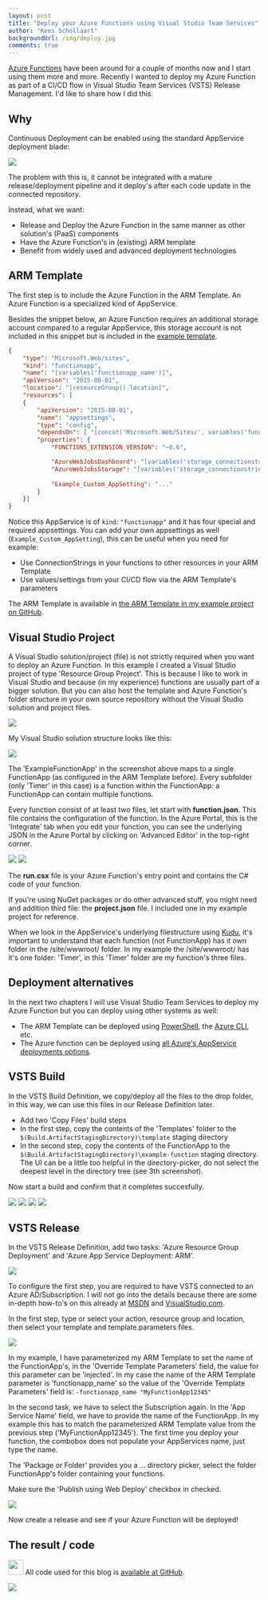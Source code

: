 ```yaml
--- 
layout: post
title: "Deploy your Azure Functions using Visual Studio Team Services"
author: "Kees Schollaart" 
backgroundUrl: /img/deploy.jpg
comments: true 
---  
```


[Azure Functions](https://azure.microsoft.com/en-us/services/functions/) have been around for a couple of months now and I start using them more and more. Recently I wanted to deploy my Azure Function as part of a CI/CD flow in Visual Studio Team Services (VSTS) Release Management. I'd like to share how I did this.

<!--more-->

## Why

Continuous Deployment can be enabled using the standard AppService deployment blade:

 <a id="single_image" href="/img/2016/azuredeployment.png" class="fancybox"><img src="/img/2016/azuredeployment_thumb.png"/></a>

 The problem with this is, it cannot be integrated with a mature release/deployment pipeline and it deploy's after each code update in the connected repository.

 Instead, what we want:

 - Release and Deploy the Azure Function in the same manner as other solution's (PaaS) components
 - Have the Azure Function's in (existing) ARM template
 - Benefit from widely used and advanced deployment technologies

## ARM Template
The first step is to include the Azure Function in the ARM Template. An Azure Function is a specialized kind of AppService. 

Besides the snippet below, an Azure Function requires an additional storage account compared to a regular AppService, this storage account is not included in this snippet but is included in the [example template](https://github.com/keesschollaart81/azure-function-deploy/blob/master/AzureFunctionDeployExample/Templates/azuredeploy.json).

~~~ json
{
	"type": "Microsoft.Web/sites",
	"kind": "functionapp",
	"name": "[variables('functionapp_name')]",
	"apiVersion": "2015-08-01",
	"location": "[resourceGroup().location]",
	"resources": [
	{
		"apiVersion": "2015-08-01",
		"name": "appsettings",
		"type": "config",
		"dependsOn": [ "[concat('Microsoft.Web/Sites/', variables('functionapp_name'))]" ],
		"properties": {
			"FUNCTIONS_EXTENSION_VERSION": "~0.6",

			"AzureWebJobsDashboard": "[variables('storage_connectionstring')",
			"AzureWebJobsStorage": "[variables('storage_connectionstring')",
			
			"Example_Custom_AppSetting": "..."
		}
	}] 
} 
~~~
Notice this AppService is of ```kind```: ```"functionapp"``` and it has four special and required appsettings. You can add your own appsettings as well (```Example_Custom_AppSetting```), this can be useful when you need for example:

- Use ConnectionStrings in your functions to other resources in your ARM Template
- Use values/settings from your CI/CD flow via the ARM Template's parameters 

The ARM Template is available in [the ARM Template in my example project on GitHub](https://github.com/keesschollaart81/azure-function-deploy/blob/master/AzureFunctionDeployExample/Templates/azuredeploy.json).

## Visual Studio Project
A Visual Studio solution/project (file) is not strictly required when you want to deploy an Azure Function. In this example I created a Visual Studio project of type 'Resource Group Project'. This is because I like to work in Visual Studio and because (in my experience) functions are usually part of a bigger solution. But you can also host the template and Azure Function's folder structure in your own source repository without the Visual Studio solution and project files.

<a id="single_image" href="/img/2016/newproject.png" class="fancybox"><img src="/img/2016/newproject_thumb.png"/></a>

My Visual Studio solution structure looks like this:

 <a id="single_image" href="/img/2016/solutionexplorer.png" class="fancybox"><img src="/img/2016/solutionexplorer_thumb.png"/></a>

 The 'ExampleFunctionApp' in the screenshot above maps to a single FunctionApp (as configured in the ARM Template before). Every subfolder (only 'Timer' in this case) is a function within the FunctionApp: a FunctionApp can contain multiple functions.

 Every function consist of at least two files, let start with <b>function.json</b>. This file contains the configuration of the function. In the Azure Portal, this is the 'Integrate' tab when you edit your function, you can see the underlying JSON in the Azure Portal by clicking on 'Advanced Editor' in the top-right corner. 
  
<a id="single_image" href="/img/2016/function_integrate.png" class="fancybox" rel="azureportalfunctions"><img src="/img/2016/function_integrate_thumb.png"/></a> <a id="single_image" href="/img/2016/function_integrate_json.png" class="fancybox" rel="azureportalfunctions"><img src="/img/2016/function_integrate_json_thumb.png"/></a>
 
The <b>run.csx</b> file is your Azure Function's entry point and contains the C# code of your function.

If you're using NuGet packages or do other advanced stuff, you might need and addition third file: the <b>project.json</b> file. I included one in my example project for reference.

When we look in the AppService's underlying filestructure using [Kudu](https://blogs.msdn.microsoft.com/benjaminperkins/2014/03/24/using-kudu-with-windows-azure-web-sites/), it's important to understand that each function (not FunctionApp) has it own folder in the /site/wwwroot/ folder. In my example the /site/wwwroot/ has it's one folder: 'Timer', in this 'Timer' folder are my function's three files.

## Deployment alternatives

In the next two chapters I will use Visual Studio Team Services to deploy my Azure Function but you can deploy using other systems as well: 

- The ARM Template can be deployed using [PowerShell](https://azure.microsoft.com/nl-nl/documentation/articles/resource-group-template-deploy/), the [Azure CLI](https://azure.microsoft.com/nl-nl/documentation/articles/xplat-cli-azure-resource-manager/), etc.
- The Azure function can be deployed using [all Azure's AppService deployments options](https://azure.microsoft.com/nl-nl/documentation/articles/web-sites-deploy/). 

## VSTS Build

In the VSTS Build Definition, we copy/deploy all the files to the drop folder, in this way, we can use this files in our Release Definition later.

- Add two 'Copy Files' build steps
- In the first step, copy the contents of the 'Templates' folder to the ```$(Build.ArtifactStagingDirectory)\template``` staging directory
- In the second step, copy the contents of the FunctionApp  to the ```$(Build.ArtifactStagingDirectory)\example-function``` staging directory. The UI can be a little too helpful in the directory-picker, do not select the deepest level in the directory tree (see 3th screenshot).

Now start a build and confirm that it completes succesfully.

<a id="single_image" href="/img/2016/vsts_build.png" class="fancybox" rel="build"><img src="/img/2016/vsts_build_thumb.png"/></a> <a id="single_image" href="/img/2016/vsts_build2.png" class="fancybox" rel="build"><img src="/img/2016/vsts_build2_thumb.png"/></a> <a id="single_image" href="/img/2016/vsts_build2b.png" class="fancybox" rel="build"><img src="/img/2016/vsts_build2b_thumb.png"/></a> <a id="single_image" href="/img/2016/vsts_build3.png" class="fancybox" rel="build"><img src="/img/2016/vsts_build3_thumb.png"/></a>  

## VSTS Release

In the VSTS Release Definition, add two tasks: 'Azure Resource Group Deployment' and 'Azure App Service Deployment: ARM'.

<a id="single_image" href="/img/2016/vsts_release1.png" class="fancybox"  ><img src="/img/2016/vsts_release1_thumb.png"/></a>

To configure the first step, you are required to have VSTS connected to an Azure AD/Subscription. I will not go into the details because there are some in-depth how-to's on this already at [MSDN](https://blogs.msdn.microsoft.com/visualstudioalm/2015/10/04/automating-azure-resource-group-deployment-using-a-service-principal-in-visual-studio-online-buildrelease-management/) and [VisualStudio.com](https://www.visualstudio.com/en-us/docs/setup-admin/team-services/manage-organization-access-for-your-account-vs). 

In the first step, type or select your action, resource group and location, then select your template and template.parameters files.

<a id="single_image" href="/img/2016/vsts_release2.png" class="fancybox"  ><img src="/img/2016/vsts_release2_thumb.png"/></a>

In my example, I have parameterized my ARM Template to set the name of the FunctionApp's, in the 'Override Template Parameters' field, the value for this parameter can be 'injected'. In my case the name of the ARM Template parameter is 'functionapp_name' so the value of the 'Override Template Parameters' field is: ```-functionapp_name "MyFunctionApp12345"```

In the second task, we have to select the Subscription again. In the 'App Service Name' field, we have to provide the name of the FunctionApp. In my example this has to match the parameterized ARM Template value from the previous step ('MyFunctionApp12345'). The first time you deploy your function, the combobox does not populate your AppServices name, just type the name.

The 'Package or Folder' provides you a ... directory picker, select the folder FunctionApp's folder containing your functions.

Make sure the 'Publish using Web Deploy' checkbox in checked. 

<a id="single_image" href="/img/2016/vsts_release3.png" class="fancybox"><img src="/img/2016/vsts_release3_thumb.png"/></a>
 
Now create a release and see if your Azure Function will be deployed!

## The result / code

<img src="/img/github.png" height="30"/> All code used for this blog is [available at GitHub](https://github.com/keesschollaart81/azure-function-deploy).

<a id="single_image" href="/img/2016/azure.png" class="fancybox"><img src="/img/2016/azure_thumb.png"/></a>
